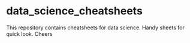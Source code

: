 # data_science_cheatsheets
This repository contains cheatsheets for data science. 
Handy sheets for quick look.
Cheers
